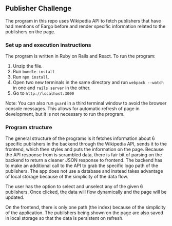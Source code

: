 ## Publisher Challenge

The program in this repo uses Wikipedia API to fetch publishers that have had mentions of Eargo before and render specific information related to the publishers on the page.

### Set up and execution instructions
The program is written in Ruby on Rails and React. To run the program:
1. Unzip the file.
2. Run `bundle install`
3. Run `npm install`.
4. Open two new terminals in the same directory and run `webpack --watch` in one and `rails server` in the other.
5. Go to `http://localhost:3000`

Note: You can also run `guard` in a third terminal window to avoid the browser console messages. This allows for automatic refresh of page in development, but it is not necessary to run the program.

### Program structure
The general structure of the programs is it fetches information about 6 specific publishers in the backend through the Wikipedia API, sends it to the frontend, which then styles and puts the information on the page. Because the API response from is scrambled data, there is fair bit of parsing on the backend to return a cleaner JSON response to frontend. The backend has to make an additional call to the API to grab the specific logo path of the publishers. The app does not use a database and instead takes advantage of local storage because of the simplicity of the data flow.

The user has the option to select and unselect any of the given 6 publishers. Once clicked, the data will flow dynamically and the page will be updated.

On the frontend, there is only one path (the index) because of the simplicity of the application. The publishers being shown on the page are also saved in local storage so that the data is persistent on refresh.
